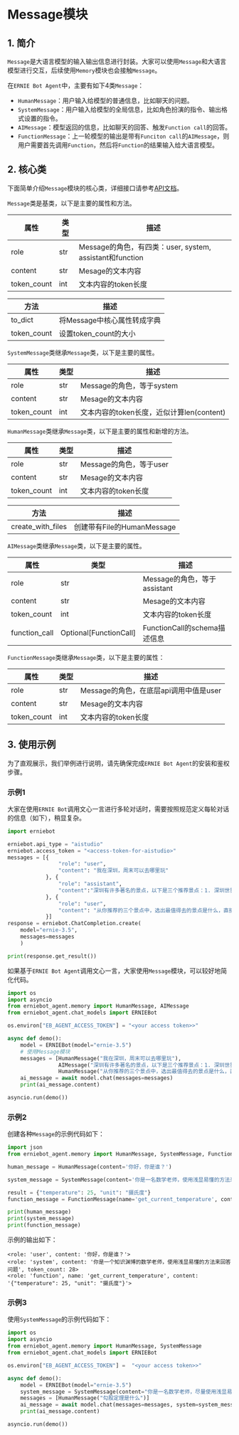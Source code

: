 # Message模块

## 1. 简介

`Message`是大语言模型的输入输出信息进行封装。大家可以使用`Message`和大语言模型进行交互，后续使用`Memory`模块也会接触`Message`。

在`ERNIE Bot Agent`中，主要有如下4类`Message`：

* `HumanMessage`：用户输入给模型的普通信息，比如聊天的问题。
* `SystemMessage`：用户输入给模型的全局信息，比如角色扮演的指令、输出格式设置的指令。
* `AIMessage`：模型返回的信息，比如聊天的回答、触发`Function call`的回答。
* `FunctionMessage`：上一轮模型的输出是带有`Funciton call`的`AIMessage`，则用户需要首先调用`Function`，然后将`Function`的结果输入给大语言模型。

## 2. 核心类

下面简单介绍`Message`模块的核心类，详细接口请参考[API文档](../package/erniebot_agent/message.md)。

`Message`类是基类，以下是主要的属性和方法。

| 属性       | 类型           | 描述                                                      |
| ---------- | -------------- | ------------------------------------------------------- |
| role         | str          | Message的角色，有四类：user, system, assistant和function   |
| content      | str          | Mesage的文本内容                                          |
| token_count  | int          | 文本内容的token长度                                        |

| 方法              | 描述                                                                  |
| ----------------- | -------------------------------------------------------------------- |
| to_dict           | 将Message中核心属性转成字典                                              |
| token_count       | 设置token_count的大小                                                  |

`SystemMessage`类继承`Message`类，以下是主要的属性。

| 属性       | 类型           | 描述                                                      |
| ---------- | -------------- | ------------------------------------------------------- |
| role         | str          | Message的角色，等于system                                 |
| content      | str          | Mesage的文本内容                                          |
| token_count  | int          | 文本内容的token长度，近似计算len(content)                   |

`HumanMessage`类继承`Message`类，以下是主要的属性和新增的方法。

| 属性       | 类型           | 描述                                                      |
| ---------- | -------------- | ------------------------------------------------------- |
| role         | str          | Message的角色，等于user                                   |
| content      | str          | Mesage的文本内容                                          |
| token_count  | int          | 文本内容的token长度                                        |

| 方法              | 描述                                                                  |
| ----------------- | -------------------------------------------------------------------- |
| create_with_files | 创建带有File的HumanMessage                                             |

`AIMessage`类继承`Message`类，以下是主要的属性。

| 属性       | 类型           | 描述                                                      |
| ---------- | -------------- | ------------------------------------------------------- |
| role         | str          | Message的角色，等于assistant                              |
| content      | str          | Mesage的文本内容                                          |
| token_count  | int          | 文本内容的token长度                                        |
| function_call | Optional[FunctionCall] | FunctionCall的schema描述信息                   |


`FunctionMessage`类继承`Message`类，以下是主要的属性：

| 属性       | 类型           | 描述                                                      |
| ---------- | -------------- | ------------------------------------------------------- |
| role         | str          | Message的角色，在底层api调用中值是user                                   |
| content      | str          | Mesage的文本内容                                          |
| token_count  | int          | 文本内容的token长度                                        |

## 3. 使用示例

为了直观展示，我们举例进行说明，请先确保完成`ERNIE Bot Agent`的安装和鉴权步骤。

### 示例1

大家在使用`ERNIE Bot`调用文心一言进行多轮对话时，需要按照规范定义每轮对话的信息（如下），稍显复杂。

```python
import erniebot

erniebot.api_type = "aistudio"
erniebot.access_token = "<access-token-for-aistudio>"
messages = [{
                "role": "user",
                "content": "我在深圳，周末可以去哪里玩"
            }, {
                "role": "assistant",
                "content":"深圳有许多著名的景点，以下是三个推荐景点：1. 深圳世界之窗，2. 深圳欢乐谷，3. 深圳东部华侨城。"
            }, {
                "role": "user",
                "content": "从你推荐的三个景点中，选出最值得去的景点是什么，直接给出景点名字即可"
            }]
response = erniebot.ChatCompletion.create(
    model="ernie-3.5",
    messages=messages
    )

print(response.get_result())
```

如果基于`ERNIE Bot Agent`调用文心一言，大家使用`Message`模块，可以较好地简化代码。

```python
import os
import asyncio
from erniebot_agent.memory import HumanMessage, AIMessage
from erniebot_agent.chat_models import ERNIEBot

os.environ["EB_AGENT_ACCESS_TOKEN"] = "<your access token>>"

async def demo():
    model = ERNIEBot(model="ernie-3.5")
    # 使用Message模块
    messages = [HumanMessage("我在深圳，周末可以去哪里玩"),
                AIMessage("深圳有许多著名的景点，以下是三个推荐景点：1. 深圳世界之窗，2. 深圳欢乐谷，3. 深圳东部华侨城。"),
                HumanMessage("从你推荐的三个景点中，选出最值得去的景点是什么，直接给出景点名字即可")]
    ai_message = await model.chat(messages=messages)
    print(ai_message.content)

asyncio.run(demo())
```

### 示例2

创建各种`Message`的示例代码如下：

```python
import json
from erniebot_agent.memory import HumanMessage, SystemMessage, FunctionMessage

human_message = HumanMessage(content='你好，你是谁？')

system_message = SystemMessage(content='你是一名数学老师，使用浅显易懂的方法来回答问题')

result = {"temperature": 25, "unit": "摄氏度"}
function_message = FunctionMessage(name='get_current_temperature', content=json.dumps(result, ensure_ascii=False))

print(human_message)
print(system_message)
print(function_message)
```

示例的输出如下：
```
<role: 'user', content: '你好，你是谁？'>
<role: 'system', content: '你是一个知识渊博的数学老师，使用浅显易懂的方法来回答问题', token_count: 28>
<role: 'function', name: 'get_current_temperature', content: '{"temperature": 25, "unit": "摄氏度"}'>
```


### 示例3

使用`SystemMessage`的示例代码如下：

```python
import os
import asyncio
from erniebot_agent.memory import HumanMessage, SystemMessage
from erniebot_agent.chat_models import ERNIEBot

os.environ["EB_AGENT_ACCESS_TOKEN"] =  "<your access token>>"

async def demo():
    model = ERNIEBot(model="ernie-3.5")
    system_message = SystemMessage(content="你是一名数学老师，尽量使用浅显易懂的方法来解答问题")
    messages = [HumanMessage("勾股定理是什么")]
    ai_message = await model.chat(messages=messages, system=system_message.content)
    print(ai_message.content)

asyncio.run(demo())
```